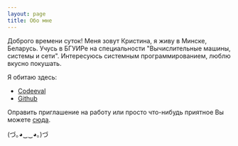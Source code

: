```yaml
---
layout: page
title: Обо мне
---
```


<p class="message">
  Доброго времени суток! Меня зовут Кристина, я живу в Минске, Беларусь. Учусь в БГУИРе на специальности "Вычислительные машины, системы и сети". Интересуюсь системным программированием, люблю вкусно покушать.
</p>


Я обитаю здесь:

* [Codeeval](https://www.codeeval.com/profile/pachvara/)
* [Github](https://github.com/KristinaEtc)

Оправить приглашение на работу или просто что-нибудь приятное Вы можете [сюда](mailto:isitiriss@gmail.com).

(づ｡◕‿‿◕｡)づ 
